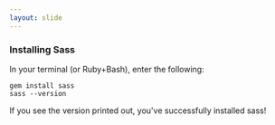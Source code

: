 ```yaml
---
layout: slide
---
```


### Installing Sass

In your terminal (or Ruby+Bash), enter the following:

<pre class="narrow"><code class="command-line">gem install sass
sass --version</code></pre>

If you see the version printed out, you've successfully installed sass!
